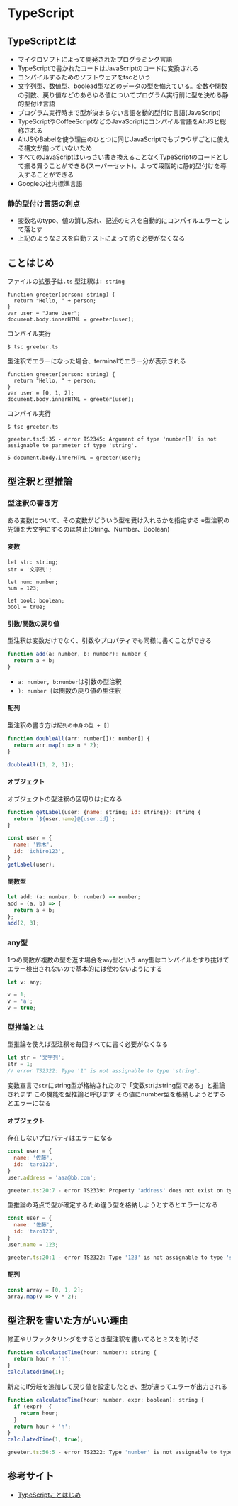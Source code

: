 # TypeScript

## TypeScriptとは

- マイクロソフトによって開発されたプログラミング言語
- TypeScriptで書かれたコードはJavaScriptのコードに変換される
- コンパイルするためのソフトウェアをtscという
- 文字列型、数値型、boolead型などのデータの型を備えている。変数や関数の引数、戻り値などのあらゆる値についてプログラム実行前に型を決める静的型付け言語
- プログラム実行時まで型が決まらない言語を動的型付け言語(JavaScript)
- TypeScriptやCoffeeScriptなどのJavaScriptにコンパイル言語をAltJSと総称される
- AltJSやBabelを使う理由のひとつに同じJavaScriptでもブラウザごとに使える構文が揃っていないため
- すべてのJavaScriptはいっさい書き換えることなくTypeScriptのコードとして振る舞うことができる(スーパーセット)。よって段階的に静的型付けを導入することができる
- Googleの社内標準言語

### 静的型付け言語の利点

- 変数名のtypo、値の消し忘れ、記述のミスを自動的にコンパイルエラーとして落とす
- 上記のようなミスを自動テストによって防ぐ必要がなくなる

## ことはじめ

ファイルの拡張子は```.ts```
型注釈は```: string```

``` javascript: greeter.ts
function greeter(person: string) {
  return "Hello, " + person;
}
var user = "Jane User";
document.body.innerHTML = greeter(user);
```

コンパイル実行

``` terminal:command
$ tsc greeter.ts
```

型注釈でエラーになった場合、terminalでエラー分が表示される

``` javascript: greeter.ts
function greeter(person: string) {
  return "Hello, " + person;
}
var user = [0, 1, 2];
document.body.innerHTML = greeter(user);
```

コンパイル実行

``` terminal:command
$ tsc greeter.ts

greeter.ts:5:35 - error TS2345: Argument of type 'number[]' is not assignable to parameter of type 'string'.

5 document.body.innerHTML = greeter(user);
```

## 型注釈と型推論

### 型注釈の書き方

ある変数について、その変数がどういう型を受け入れるかを指定する
※型注釈の先頭を大文字にするのは禁止(String、Number、Boolean)

#### 変数

```
let str: string;
str = '文字列';

let num: number;
num = 123;

let bool: boolean;
bool = true;
```

#### 引数/関数の戻り値

型注釈は変数だけでなく、引数やプロパティでも同様に書くことができる


``` javascript
function add(a: number, b: number): number {
  return a + b;
}
```

- ```a: number, b:number```は引数の型注釈
- ```): number {```は関数の戻り値の型注釈

#### 配列

型注釈の書き方は```配列の中身の型 + []```

``` javascript
function doubleAll(arr: number[]): number[] {
  return arr.map(n => n * 2);
}

doubleAll([1, 2, 3]);
```

#### オブジェクト

オブジェクトの型注釈の区切りは```;```になる

``` javascript
function getLabel(user: {name: string; id: string}): string {
  return `${user.name}@{user.id}`;
}

const user = {
  name: '鈴木',
  id: 'ichiro123',
}
getLabel(user);
```

#### 関数型

``` javascript
let add: (a: number, b: number) => number;
add = (a, b) => {
  return a + b;
};
add(2, 3);
```

### any型

1つの関数が複数の型を返す場合を```any型```という
any型はコンパイルをすり抜けてエラー検出されないので基本的には使わないようにする

``` javascript
let v: any;

v = 1;
v = 'a';
v = true;
```


### 型推論とは

型推論を使えば型注釈を毎回すべてに書く必要がなくなる

``` javascript
let str = '文字列';
str = 1;
// error TS2322: Type '1' is not assignable to type 'string'.
```

変数宣言で```str```にstring型が格納されたので「変数strはstring型である」と推論されます
この機能を型推論と呼びます
その値にnumber型を格納しようとするとエラーになる

#### オブジェクト

存在しないプロバティはエラーになる

``` javascript
const user = {
  name: '佐藤',
  id: 'taro123',
}
user.address = 'aaa@bb.com';

greeter.ts:20:7 - error TS2339: Property 'address' does not exist on type '{ name: string; id: string; }'.
```

型推論の時点で型が確定するため違う型を格納しようとするとエラーになる

``` javascript
const user = {
  name: '佐藤',
  id: 'taro123',
}
user.name = 123;

greeter.ts:20:1 - error TS2322: Type '123' is not assignable to type 'string'.
```

#### 配列

``` javascript
const array = [0, 1, 2];
array.map(v => v * 2);
```

## 型注釈を書いた方がいい理由

修正やリファクタリングをするとき型注釈を書いてるとミスを防げる

``` javascript
function calculatedTime(hour: number): string {
  return hour + 'h';
}
calculatedTime(1);
```

新たにif分岐を追加して戻り値を設定したとき、型が違ってエラーが出力される

``` javascript
function calculatedTime(hour: number, expr: boolean): string {
  if (expr)  {
    return hour;
  }
  return hour + 'h';
}
calculatedTime(1, true);

greeter.ts:56:5 - error TS2322: Type 'number' is not assignable to type 'string'.
```

## 参考サイト

- [TypeScriptことはじめ](https://app.codegrid.net/series/2017-typescript)
